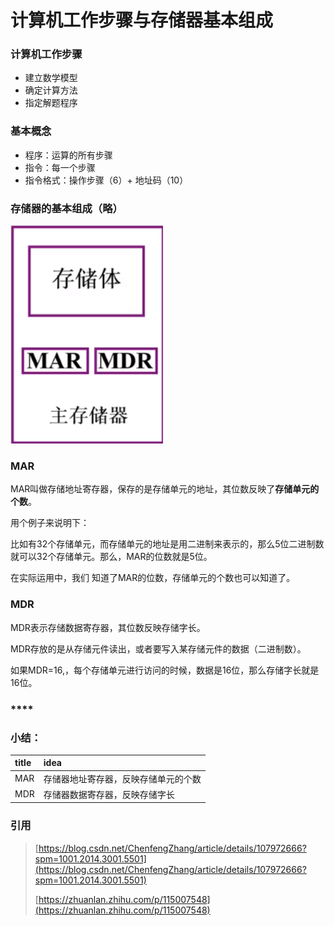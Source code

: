 # 计算机工作步骤与存储器基本组成



### 计算机工作步骤 

* 建立数学模型
* 确定计算方法
* 指定解题程序

### 基本概念

* 程序：运算的所有步骤
* 指令：每一个步骤
* 指令格式：操作步骤（6）+ 地址码（10）

### 存储器的基本组成（略）

![](../.gitbook/assets/image%20%284%29.png)



### MAR

 MAR叫做存储地址寄存器，保存的是存储单元的地址，其位数反映了**存储单元的个数**。

用个例子来说明下：

比如有32个存储单元，而存储单元的地址是用二进制来表示的，那么5位二进制数就可以32个存储单元。那么，MAR的位数就是5位。

在实际运用中，我们 知道了MAR的位数，存储单元的个数也可以知道了。

###  **MDR**

MDR表示存储数据寄存器，其位数反映存储字长。

MDR存放的是从存储元件读出，或者要写入某存储元件的数据（二进制数）。

如果MDR=16,，每个存储单元进行访问的时候，数据是16位，那么存储字长就是16位。

### \*\*\*\*

### **小结：**

| title | idea |
| :--- | :--- |
| MAR | 存储器地址寄存器，反映存储单元的个数 |
| MDR | 存储器数据寄存器，反映存储字长 |

### 

### 引用

> [https://blog.csdn.net/ChenfengZhang/article/details/107972666?spm=1001.2014.3001.5501](https://blog.csdn.net/ChenfengZhang/article/details/107972666?spm=1001.2014.3001.5501)
>
> [https://zhuanlan.zhihu.com/p/115007548](https://zhuanlan.zhihu.com/p/115007548)

